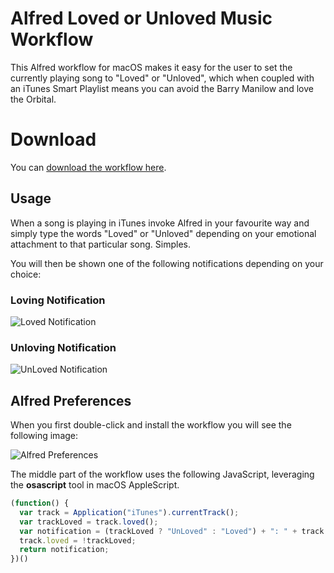# Alfred Loved or Unloved Music Workflow #

This Alfred workflow for macOS makes it easy for the user to set the currently playing song to "Loved" or "Unloved", which when coupled with an iTunes Smart Playlist means you can avoid the Barry Manilow and love the Orbital.

# Download #

You can [download the workflow here](https://github.com/robotsandcake/alfred-love-loved-music-workflow/blob/master/love-unloved-music.alfredworkflow?raw=true).

## Usage ##

When a song is playing in iTunes invoke Alfred in your favourite way and simply type the words "Loved" or "Unloved" depending on your emotional attachment to that particular song.  Simples.

You will then be shown one of the following notifications depending on your choice:

### Loving Notification ###

![Loved Notification](https://github.com/robotsandcake/alfred-love-loved-music-workflow/blob/master/images/alfred-love-loved-music-workflow-loved-notification.png?raw=true)

### Unloving Notification ###

![UnLoved Notification](https://github.com/robotsandcake/alfred-love-loved-music-workflow/blob/master/images/alfred-love-loved-music-workflow-unloved-notification.png?raw=true)

## Alfred Preferences ##

When you first double-click and install the workflow you will see the following image:

![Alfred Preferences](https://github.com/robotsandcake/alfred-love-loved-music-workflow/blob/master/images/alfred-love-loved-music-workflow-preferences.png?raw=true)

The middle part of the workflow uses the following JavaScript, leveraging the __osascript__ tool in macOS AppleScript.

```javascript
(function() {
  var track = Application("iTunes").currentTrack();
  var trackLoved = track.loved();
  var notification = (trackLoved ? "UnLoved" : "Loved") + ": " + track.name();
  track.loved = !trackLoved;
  return notification;
})()
```

<script src="https://gist.github.com/robotsandcake/2b61c73d3ff7e0de4b00e13a3fe9de92.js"></script>

